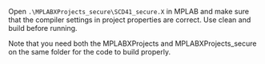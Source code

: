 Open `.\MPLABXProjects_secure\SCD41_secure.X` in MPLAB and make sure that the 
compiler settings in project properties are correct. Use clean and build before running.

Note that you need both the MPLABXProjects and MPLABXProjects_secure on the same folder for the code to build properly.
